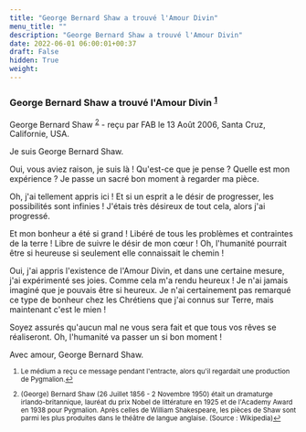 ```yaml
---
title: "George Bernard Shaw a trouvé l'Amour Divin"
menu_title: ""
description: "George Bernard Shaw a trouvé l'Amour Divin"
date: 2022-06-01 06:00:01+00:37
draft: False
hidden: True
weight:
---
```

### George Bernard Shaw a trouvé l'Amour Divin <sup id="a1">[1](#f1)</sup>

George Bernard Shaw <sup id="a2">[2](#f2)</sup> - reçu par FAB le 13 Août 2006, Santa Cruz, Californie, USA.

Je suis George Bernard Shaw.

Oui, vous aviez raison, je suis là ! Qu'est-ce que je pense ? Quelle est mon expérience ? Je passe un sacré bon moment à regarder ma pièce.

Oh, j'ai tellement appris ici ! Et si un esprit a le désir de progresser, les possibilités sont infinies ! J'étais très désireux de tout cela, alors j'ai progressé.

Et mon bonheur a été si grand ! Libéré de tous les problèmes et contraintes de la terre ! Libre de suivre le désir de mon cœur ! Oh, l'humanité pourrait être si heureuse si seulement elle connaissait le chemin !

Oui, j'ai appris l'existence de l'Amour Divin, et dans une certaine mesure, j'ai expérimenté ses joies. Comme cela m'a rendu heureux ! Je n'ai jamais imaginé que je pouvais être si heureux. Je n'ai certainement pas remarqué ce type de bonheur chez les Chrétiens que j'ai connus sur Terre, mais maintenant c'est le mien !

Soyez assurés qu'aucun mal ne vous sera fait et que tous vos rêves se réaliseront. Oh, l'humanité va passer un si bon moment !

Avec amour, George Bernard Shaw.
<small>

1. <large id="f1"> Le médium a reçu ce message pendant l'entracte, alors qu'il regardait une production de Pygmalion.[↩](#a1)

2. <large id="f2"> (George) Bernard Shaw (26 Juillet 1856 - 2 Novembre 1950) était un dramaturge irlando-britannique, lauréat du prix Nobel de littérature en 1925 et de l'Academy Award en 1938 pour Pygmalion. Après celles de William Shakespeare, les pièces de Shaw sont parmi les plus produites dans le théâtre de langue anglaise. (Source : Wikipedia)[↩](#a2)
